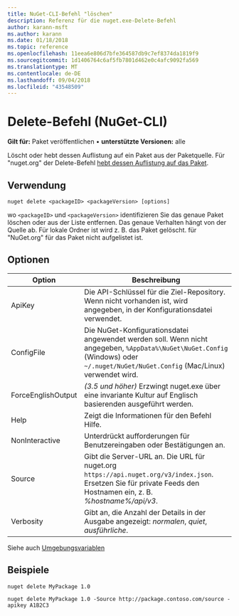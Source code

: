 ```yaml
---
title: NuGet-CLI-Befehl "löschen"
description: Referenz für die nuget.exe-Delete-Befehl
author: karann-msft
ms.author: karann
ms.date: 01/18/2018
ms.topic: reference
ms.openlocfilehash: 11eea6e806d7bfe364587db9c7ef8374da1819f9
ms.sourcegitcommit: 1d1406764c6af5fb7801d462e0c4afc9092fa569
ms.translationtype: MT
ms.contentlocale: de-DE
ms.lasthandoff: 09/04/2018
ms.locfileid: "43548509"
---
```

# <a name="delete-command-nuget-cli"></a>Delete-Befehl (NuGet-CLI)

**Gilt für:** Paket veröffentlichen &bullet; **unterstützte Versionen:** alle

Löscht oder hebt dessen Auflistung auf ein Paket aus der Paketquelle. Für "nuget.org" der Delete-Befehl [hebt dessen Auflistung auf das Paket](../policies/deleting-packages.md).

## <a name="usage"></a>Verwendung

```cli
nuget delete <packageID> <packageVersion> [options]
```

wo `<packageID>` und `<packageVersion>` identifizieren Sie das genaue Paket löschen oder aus der Liste entfernen. Das genaue Verhalten hängt von der Quelle ab. Für lokale Ordner ist wird z. B. das Paket gelöscht. für "NuGet.org" für das Paket nicht aufgelistet ist.

## <a name="options"></a>Optionen

| Option | Beschreibung |
| --- | --- |
| ApiKey | Die API-Schlüssel für die Ziel-Repository. Wenn nicht vorhanden ist, wird angegeben, in der Konfigurationsdatei verwendet. |
| ConfigFile | Die NuGet-Konfigurationsdatei angewendet werden soll. Wenn nicht angegeben, `%AppData%\NuGet\NuGet.Config` (Windows) oder `~/.nuget/NuGet/NuGet.Config` (Mac/Linux) verwendet wird.|
| ForceEnglishOutput | *(3.5 und höher)*  Erzwingt nuget.exe über eine invariante Kultur auf Englisch basierenden ausgeführt werden. |
| Help | Zeigt die Informationen für den Befehl Hilfe. |
| NonInteractive | Unterdrückt aufforderungen für Benutzereingaben oder Bestätigungen an. |
| Source | Gibt die Server-URL an. Die URL für nuget.org `https://api.nuget.org/v3/index.json`. Ersetzen Sie für private Feeds den Hostnamen ein, z. B. *%hostname%/api/v3*. |
| Verbosity | Gibt an, die Anzahl der Details in der Ausgabe angezeigt: *normalen*, *quiet*, *ausführliche*. |

Siehe auch [Umgebungsvariablen](cli-ref-environment-variables.md)

## <a name="examples"></a>Beispiele

```cli
nuget delete MyPackage 1.0

nuget delete MyPackage 1.0 -Source http://package.contoso.com/source -apikey A1B2C3
```
